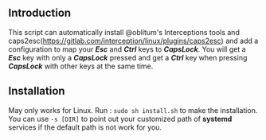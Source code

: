## Introduction
This script can automatically install @oblitum's Interceptions tools and caps2esc(https://gitlab.com/interception/linux/plugins/caps2esc) and add a configuration to map your ***Esc*** and ***Ctrl*** keys to ***CapsLock***. You will get a ***Esc*** key with only a ***CapsLock*** pressed and get a ***Ctrl*** key when pressing ***CapsLock*** with other keys at the same time.

## Installation
May only works for Linux.
Run : `sudo sh install.sh` to make the installation.
You can use `-s [DIR]` to point out your customized path of **systemd** services if the default path is not work for you.

